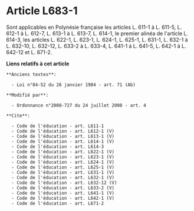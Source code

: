 # Article L683-1

Sont applicables en Polynésie française les articles L. 611-1 à L. 611-5, L. 612-1 à L. 612-7, L. 613-1 à L. 613-7, L. 614-1,
le premier alinéa de l'article L. 614-3, les articles L. 622-1, L. 623-1, L. 624-1, L. 625-1, L. 631-1, L. 632-1 à L. 632-10,
L. 632-12, L. 633-2 à L. 633-4, L. 641-1 à L. 641-5, L. 642-1 à L. 642-12 et L. 671-2.

**Liens relatifs à cet article**

	**Anciens textes**:

	  - Loi n°84-52 du 26 janvier 1984 - art. 71 (Ab)

	**Modifié par**:

	  - Ordonnance n°2008-727 du 24 juillet 2008 - art. 4

	**Cite**:

	  - Code de l'éducation - art. L611-1
	  - Code de l'éducation - art. L612-1 (V)
	  - Code de l'éducation - art. L613-1 (V)
	  - Code de l'éducation - art. L614-1 (V)
	  - Code de l'éducation - art. L614-3
	  - Code de l'éducation - art. L622-1 (V)
	  - Code de l'éducation - art. L623-1 (V)
	  - Code de l'éducation - art. L624-1 (V)
	  - Code de l'éducation - art. L625-1 (V)
	  - Code de l'éducation - art. L631-1 (V)
	  - Code de l'éducation - art. L632-1 (V)
	  - Code de l'éducation - art. L632-12 (V)
	  - Code de l'éducation - art. L633-2 (V)
	  - Code de l'éducation - art. L641-1 (V)
	  - Code de l'éducation - art. L642-1 (V)
	  - Code de l'éducation - art. L671-2
